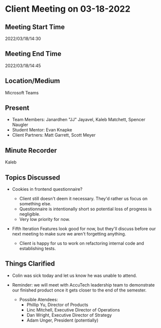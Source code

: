# Client Meeting on 03-18-2022

## Meeting Start Time

2022/03/18/14:30

## Meeting End Time

2022/03/18/14:45

## Location/Medium

Microsoft Teams

## Present

- Team Members: Janardhen "JJ" Jayavel, Kaleb Matchett, Spencer Naugler
- Student Mentor: Evan Knapke
- Client Partners: Matt Garrett, Scott Meyer

## Minute Recorder

Kaleb

## Topics Discussed
- Cookies in frontend questionnaire?
  - Client still doesn't deem it necessary. They'd rather us focus on something else.
  - Questionnaire is intentionally short so potential loss of progress is negligible.
  - Very low priority for now.

- Fifth Iteration Features look good for now, but they'll discuss before our next meeting to make sure we aren't forgetting anything.
  - Client is happy for us to work on refactoring internal code and establishing tests.

## Things Clarified
- Colin was sick today and let us know he was unable to attend.

- Reminder: we will meet with AccuTech leadership team to demonstrate our finished product once it gets closer to the end of the semester.
  - Possible Atendees:
    - Phillip Yu, Director of Products
    - Linc Mitchell, Executive Director of Operations
    - Dan Wright, Executive Director of Strategy
    - Adam Unger, President (potentially)
